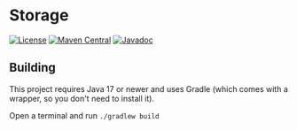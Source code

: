 # Storage

[![License](https://img.shields.io/github/license/PrimordialMoros/Storage?color=blue&style=flat-square)](LICENSE)
[![Maven Central](https://img.shields.io/maven-central/v/me.moros/storage?style=flat-square)](https://search.maven.org/artifact/me.moros/storage/3.2.0/pom)
[![Javadoc](https://javadoc.io/badge2/me.moros/storage/javadoc.svg?style=flat-square)](https://javadoc.io/doc/me.moros/storage)

## Building

This project requires Java 17 or newer and uses Gradle (which comes with a wrapper, so you don't need to install it).

Open a terminal and run `./gradlew build`

